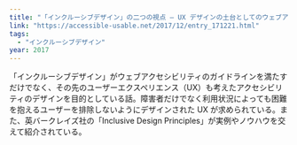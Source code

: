 ```yaml
---
title: "「インクルーシブデザイン」の二つの視点 — UX デザインの土台としてのウェブアクセシビリティ ー  Accessible & Usable"
link: "https://accessible-usable.net/2017/12/entry_171221.html"
tags:
  - "インクルーシブデザイン"
year: 2017
---
```


「インクルーシブデザイン」がウェブアクセシビリティのガイドラインを満たすだけでなく、その先のユーザーエクスペリエンス（UX）も考えたアクセシビリティのデザインを目的としている話。障害者だけでなく利用状況によっても困難を抱えるユーザーを排除しないようにデザインされた UX が求められている。また、英バークレイズ社の「Inclusive Design Principles」が実例やノウハウを交えて紹介されている。
